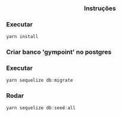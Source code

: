 <h3 align="center">
  Instruções 
</h3>

### Executar
```js
yarn install
```
### Criar banco 'gympoint' no postgres
### Executar
```js
yarn sequelize db:migrate
```
### Rodar 
```js
yarn sequelize db:seed:all
```